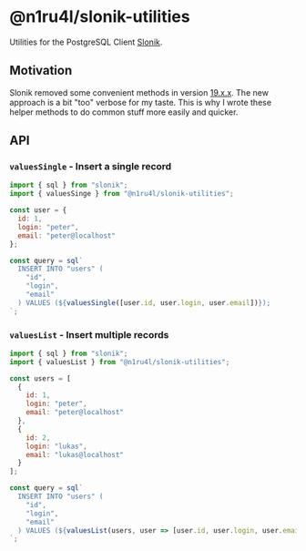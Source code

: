 # @n1ru4l/slonik-utilities

Utilities for the PostgreSQL Client [Slonik](https://github.com/gajus/slonik#readme).

<!-- START doctoc generated TOC please keep comment here to allow auto update -->
<!-- DON'T EDIT THIS SECTION, INSTEAD RE-RUN doctoc TO UPDATE -->

<!-- END doctoc generated TOC please keep comment here to allow auto update -->

## Motivation

Slonik removed some convenient methods in version [19.x.x](https://github.com/gajus/slonik/releases/tag/v19.0.0). The new approach is a bit "too" verbose for my taste. This is why I wrote these helper methods to do common stuff more easily and quicker.

## API

### `valuesSingle` - Insert a single record

```js
import { sql } from "slonik";
import { valuesSinge } from "@n1ru4l/slonik-utilities";

const user = {
  id: 1,
  login: "peter",
  email: "peter@localhost"
};

const query = sql`
  INSERT INTO "users" (
    "id",
    "login",
    "email"
  ) VALUES (${valuesSingle([user.id, user.login, user.email])});
`;
```

### `valuesList` - Insert multiple records

```js
import { sql } from "slonik";
import { valuesList } from "@n1ru4l/slonik-utilities";

const users = [
  {
    id: 1,
    login: "peter",
    email: "peter@localhost"
  },
  {
    id: 2,
    login: "lukas",
    email: "lukas@localhost"
  }
];

const query = sql`
  INSERT INTO "users" (
    "id",
    "login",
    "email"
  ) VALUES (${valuesList(users, user => [user.id, user.login, user.email])});
`;
```
